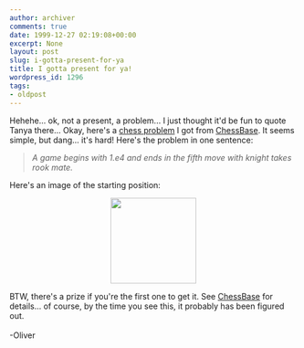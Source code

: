```yaml
---
author: archiver
comments: true
date: 1999-12-27 02:19:08+00:00
excerpt: None
layout: post
slug: i-gotta-present-for-ya
title: I gotta present for ya!
wordpress_id: 1296
tags:
- oldpost
---
```


Hehehe... ok, not a present, a problem... I just thought it'd be fun to quote Tanya there... Okay, here's a <a href="http://www.chessbase.com/puzzle/lang_eng.htm" target="_blank">chess problem</a> I got from <a href="http://www.chessbase.com" target="_blank">ChessBase</a>. It seems simple, but dang... it's hard! Here's the problem in one sentence:<i>

> A game begins with 1.e4 and ends in the fifth move with knight takes rook mate.

</i>Here's an image of the starting position:<p><center><img src="http://www.oliverweb.com/stuff/chess.gif" width="150" height="150"></center><p>BTW, there's a prize if you're the first one to get it. See <a href="http://www.chessbase.com/puzzle/lang_eng.htm" target="_blank">ChessBase</a> for details... of course, by the time you see this, it probably has been figured out.<br /><br />-Oliver